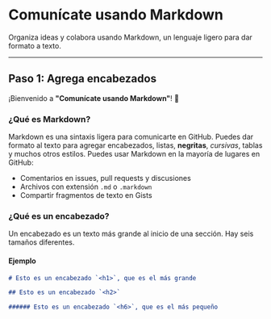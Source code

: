 # Comunícate usando Markdown

Organiza ideas y colabora usando Markdown, un lenguaje ligero para dar formato a texto.

---

## Paso 1: Agrega encabezados

¡Bienvenido a **"Comunícate usando Markdown"**! 👋

### ¿Qué es Markdown?

Markdown es una sintaxis ligera para comunicarte en GitHub. Puedes dar formato al texto para agregar encabezados, listas, **negritas**, *cursivas*, tablas y muchos otros estilos. Puedes usar Markdown en la mayoría de lugares en GitHub:

- Comentarios en issues, pull requests y discusiones  
- Archivos con extensión `.md` o `.markdown`  
- Compartir fragmentos de texto en Gists

### ¿Qué es un encabezado?

Un encabezado es un texto más grande al inicio de una sección. Hay seis tamaños diferentes.

#### Ejemplo

```markdown
# Esto es un encabezado `<h1>`, que es el más grande

## Esto es un encabezado `<h2>`

###### Esto es un encabezado `<h6>`, que es el más pequeño
